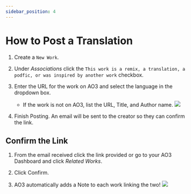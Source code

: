 ```yaml
---
sidebar_position: 4
---
```


# How to Post a Translation

1. Create a `New Work`.

2. Under *Associations* click the `This work is a remix, a translation, a podfic, or was inspired by another work` checkbox.

3. Enter the URL for the work on AO3 and select the language in the dropdown box.
   - If the work is not on AO3, list the URL, Title, and Author name.
![](/img/docs/ao3/translation.png)

4. Finish Posting. An email will be sent to the creator so they can confirm the link.

## Confirm the Link

1. From the email received click the link provided or go to your AO3 Dashboard and click *Related Works*.

2. Click Confirm.

3. AO3 automatically adds a Note to each work linking the two!
![](/img/docs/ao3/translation_note.png)